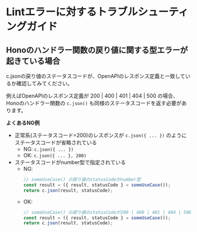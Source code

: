 # Lintエラーに対するトラブルシューティングガイド

## Honoのハンドラー関数の戻り値に関する型エラーが起きている場合

c.jsonの戻り値のステータスコードが、OpenAPIのレスポンス定義と一致しているか確認してみてください。

例えばOpenAPIのレスポンス定義が 200 | 400 | 401 | 404 | 500 の場合、
Honoのハンドラー関数の `c.json()` も同様のステータスコードを返す必要があります。

**よくあるNG例**

- 正常系(ステータスコード=200)のレスポンスが `c.json({ ... })` のようにステータスコードが省略されている
  - NG: `c.json({ ... })`
  - OK: `c.json({ ... }, 200)`
- ステータスコードがnumber型で指定されている
  - NG:
    ```typescript
    // someUseCase() の戻り値のstatusCodeがnumber型
    const result = ({ result, statusCode } = someUseCase());
    return c.json(result, statusCode);
    ```
  - OK:
    ```typescript
    // someUseCase() の戻り値のstatusCodeが200 | 400 | 401 | 404 | 500 のように具体的なUnionタイプになっている
    const result = ({ result, statusCode } = someUseCase());
    return c.json(result, statusCode);
    ```

